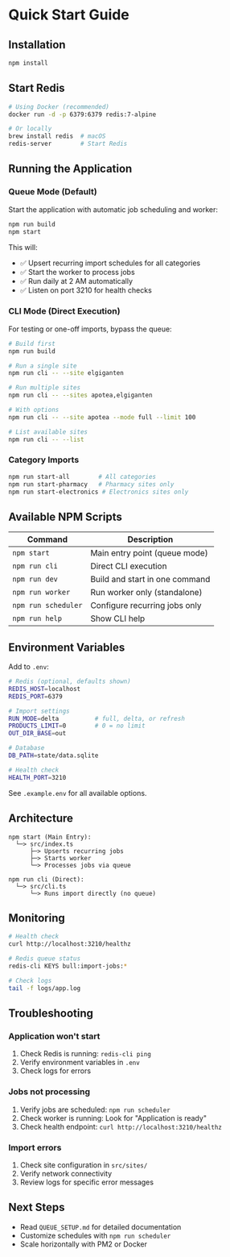 # Quick Start Guide

## Installation

```bash
npm install
```

## Start Redis

```bash
# Using Docker (recommended)
docker run -d -p 6379:6379 redis:7-alpine

# Or locally
brew install redis  # macOS
redis-server        # Start Redis
```

## Running the Application

### Queue Mode (Default)

Start the application with automatic job scheduling and worker:

```bash
npm run build
npm start
```

This will:

- ✅ Upsert recurring import schedules for all categories
- ✅ Start the worker to process jobs
- ✅ Run daily at 2 AM automatically
- ✅ Listen on port 3210 for health checks

### CLI Mode (Direct Execution)

For testing or one-off imports, bypass the queue:

```bash
# Build first
npm run build

# Run a single site
npm run cli -- --site elgiganten

# Run multiple sites
npm run cli -- --sites apotea,elgiganten

# With options
npm run cli -- --site apotea --mode full --limit 100

# List available sites
npm run cli -- --list
```

### Category Imports

```bash
npm run start-all        # All categories
npm run start-pharmacy   # Pharmacy sites only
npm run start-electronics # Electronics sites only
```

## Available NPM Scripts

| Command             | Description                    |
| ------------------- | ------------------------------ |
| `npm start`         | Main entry point (queue mode)  |
| `npm run cli`       | Direct CLI execution           |
| `npm run dev`       | Build and start in one command |
| `npm run worker`    | Run worker only (standalone)   |
| `npm run scheduler` | Configure recurring jobs only  |
| `npm run help`      | Show CLI help                  |

## Environment Variables

Add to `.env`:

```bash
# Redis (optional, defaults shown)
REDIS_HOST=localhost
REDIS_PORT=6379

# Import settings
RUN_MODE=delta          # full, delta, or refresh
PRODUCTS_LIMIT=0        # 0 = no limit
OUT_DIR_BASE=out

# Database
DB_PATH=state/data.sqlite

# Health check
HEALTH_PORT=3210
```

See `.example.env` for all available options.

## Architecture

```
npm start (Main Entry):
  └─> src/index.ts
      ├─> Upserts recurring jobs
      ├─> Starts worker
      └─> Processes jobs via queue

npm run cli (Direct):
  └─> src/cli.ts
      └─> Runs import directly (no queue)
```

## Monitoring

```bash
# Health check
curl http://localhost:3210/healthz

# Redis queue status
redis-cli KEYS bull:import-jobs:*

# Check logs
tail -f logs/app.log
```

## Troubleshooting

### Application won't start

1. Check Redis is running: `redis-cli ping`
2. Verify environment variables in `.env`
3. Check logs for errors

### Jobs not processing

1. Verify jobs are scheduled: `npm run scheduler`
2. Check worker is running: Look for "Application is ready"
3. Check health endpoint: `curl http://localhost:3210/healthz`

### Import errors

1. Check site configuration in `src/sites/`
2. Verify network connectivity
3. Review logs for specific error messages

## Next Steps

- Read `QUEUE_SETUP.md` for detailed documentation
- Customize schedules with `npm run scheduler`
- Scale horizontally with PM2 or Docker
